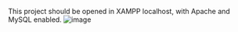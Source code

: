 This project should be opened in XAMPP localhost, with Apache and MySQL enabled.
![image](https://github.com/user-attachments/assets/a6e506c5-5296-461d-b478-69cef649dd43)
